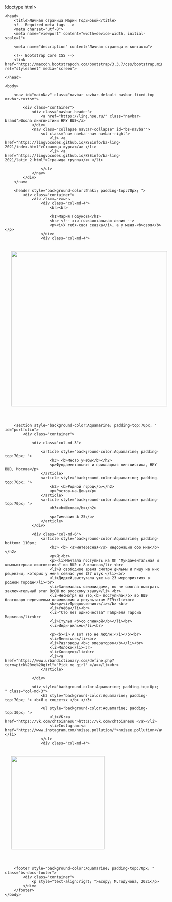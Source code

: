 !doctype html>

<!-- так в HTML обозначаются комментарии. Выше вы видите объявление типа документа (DOCTYPE), так браузер понимает, что код ниже нужно интерпретировать как html -->

<html >

<!-- зона заголовка html, тег <title> - строка, которую браузер отображает на вкладках над страницами, <meta> и <link> сообщают технические сведения для браузера, например, что файл имеет кодировку Юникод (utf-8) -->

	<head>
		<title>Личная страница Марии Годуновой</title>
	 	<!-- Required meta tags -->
	 	<meta charset="utf-8">
	 	<meta name="viewport" content="width=device-width, initial-scale=1">

		<meta name="description" content="Личная страница и контакты">

		<!-- Bootstrap Core CSS -->
		<link href="https://maxcdn.bootstrapcdn.com/bootstrap/3.3.7/css/bootstrap.min.css" rel="stylesheet" media="screen">
<!-- Эта страница сделана с помощью bootstrap - популярной библиотеки для создания и настройки сайтов. Ниже вы увидите, что многие теги содержат атрибуты class - bootstrap содержит шаблоны, как такие элементы красиво оформить -->

	</head>
	
<!-- body - главная, содержательная часть страницы. Контент на этой странице делится на меню (nav), "шапку" (header), "подвал" (footer) и все остальное (мы заключили остаток в тег section) -->	
	<body>

<!-- меню (navigation bar) -->

		<nav id="mainNav" class="navbar navbar-default navbar-fixed-top navbar-custom">

<!-- div - это контейнеры - коробочки с текстом и/или графикой, которые можно вкладывать друг в друга. Пристально смотреть на теги в этой части кода не нужно -->
			<div class="container"> 
				<div class="navbar-header"> 
					<a href="https://ling.hse.ru/" class="navbar-brand">Школа лингвистики НИУ ВШЭ</a> 
				</div> 
				<nav class="collapse navbar-collapse" id="bs-navbar"> 
					<ul class="nav navbar-nav navbar-right"> 
						<li> <a href="https://lingvocodes.github.io/HSEinfo/ba-ling-2021/index.html">Страница курса</a> </li> 
						<li> <a href="https://lingvocodes.github.io/HSEinfo/ba-ling-2021/latin_2.html">Страница группы</a> </li> 
<!-- поправьте номер группы в URL, если нужно (от 1 до 4) -->
					</ul>
				</nav> 
			</div>
		</nav>

<!-- начинается шапка. у тега header есть атрибут style, который задает цвет фона и отступы. поменяйте значения атрибутов и посмотрите, как изменится страница -->

		<header style="background-color:Khaki; padding-top:70px; "> 
			<div class="container"> 
				<div class="row">
					<div class="col-md-4">
						<br><br>
<!-- здесь и дальше нужно поменять весь содержательный текст, чтобы получилась ваша личная страница -->
						<h1>Мария Годунова</h1>
						<hr> <!-- это горизонтальная линия -->
						<p><i>У тебя-своя сказка</i>, а у меня-<b>своя</b></p> 
					</div>
					<div class="col-md-4">
<!-- img - тег для вставки изображений. Мы использовали атрибут style, чтобы задать размер изображения и ширину рамки-->
<!-- Измените URL на URL вашей фотографии, а также настройте размер изображения -->
<img src="https://sun9-21.userapi.com/impg/JCi5b_CkqgX2SfLNI5QxbS89n89nDKl0Nfk2RA/vtW3TpoGl_Y.jpg?size=1200x1600&quality=96&sign=d09e86ee375fa0aab9f5d962f626ca68&type=album" style="height:500px; margin:20px 20px 40px 20px; " >
					</div>
				</div>
			</div>
		</header>

<!-- часть страницы, которая под шапкой -->
		<section style="background-color:Aquamarine; padding-top:70px; " id="portfolio">
			<div class="container">

<!-- атрибут col-md-... говорит, что контент будет разделен на несколько столбцов, их ширина соотносится как 3 - 6 - 3 (Bootstrap использует воображаемую сетку из 12 равных по ширине колонок) -->
				<div class="col-md-3">

<!-- <article> не влияет на оформление, но помогает структурировать контент на осмысленые разделы -->
					<article style="background-color:Aquamarine; padding-top:70px; ">
						<h3> <b>Место учебы</b></h2>
						<p>Фундаментальная и прикладная лингвистика, НИУ ВШЭ, Москва</p>
					</article>
					<article style="background-color:Aquamarine; padding-top:70px; ">
						<h3> <b>Родной город</b></h2>
						<p>Ростов-на-Дону</p>
					</article>
					<article style="background-color:Aquamarine; padding-top:70px; ">
						<h3><b>Школа</b></h2>
<!-- когда будете менять текст, не используйте бюрократических слов типа ГБОУ СОШ, ну пожаалуйста -->
						<p>Гимназия № 25</p>
					</article>
				</div>

				<div class="col-md-6">
					<article style="background-color:Aquamarine; padding-bottom: 110px;
						<h3> <b> <s>Интересная</s> информация обо мне</b></h2>
						<p>Я:<br>
						<p><li>Мечтала поступить на ОП "Фундаментальная и компьютерная лингвистика" во ВШЭ с 8 класса</li> <br>
						<li>В свободное время смотрю фильмы и пишу на них рецензии, которых у меня сейчас уже 127 штук </li><br>
						<li>Диджей,выступала уже на 23 мероприятиях в родном городе</li><br>
						<li>Занималась олимпиадами, но не смогла выиграть заключительный этап ВсОШ по русскому языку</li> <br>
						<li>Несмотря на это,<b> поступила</b> во ВШЭ благодаря перечневым олимпиадам и результатам ЕГЭ</li><br>
						<b><p><i>Предпочтения:</i></b> <br>
						<li>Учёба</li><br>
						<li>"Сто лет одиночества" Габриэля Гарсиа Маркеса</li><br>
						<li>Стулья <b>со спинкой</b></li><br>
						<li>Инди-фильмы</li><br>
				
						<p><b><i> А вот это не люблю:</i></b><br>
						<li>Лениться</li><br>
						<li>Разговоры <b>с оператором</b></li><br>
						<li>Молоко</li><br>
						<li>Холодец</li><br>
						<li><a href="https://www.urbandictionary.com/define.php?term=pick%20me%20girl">"Pick me girl" </a></li><br>
					</article>
					
				</div>

				<div style="background-color:Aquamarine; padding-top:0px; " class="col-md-3">
					<h3 style="background-color:Aquamarine; padding-top:70px; "> <b>Я в соцсетях </b> </h3>
<!-- тег <ul> - unordered list. Еще бывает тег <ol> -->
					<ul style="background-color:Aquamarine; padding-top:30px; ">
						<li>VK:<a href="https://vk.com/chtoianesu">https://vk.com/chtoianesu </a></li>
						<li>Instagram:<a href="https://www.instagram.com/noisee.pollution/">noisee.pollution</a></li>
					</ul>
					<div class="col-md-4">
<!-- img - тег для вставки изображений. Мы использовали атрибут style, чтобы задать размер изображения и ширину рамки-->
<!-- Измените URL на URL вашей фотографии, а также настройте размер изображения -->
<img src="https://sun9-88.userapi.com/impg/WY0jdS46b5TuDRdI_0GySVlzoNk2BxLq8Fs2cw/azITQPlnP2E.jpg?size=749x769&quality=96&sign=6f1b703368bf918c966a08f56fab1488&type=album" style="height:300px; margin:20px 20px 40px 20px; " >
					</div>
				</div>
			</div>
		</section>

<!-- это подвал. В этой части страницы обычно ставят копирайт (с помощью символа &copy;) и пишут об истории создания страницы. Поставьте свой копирайт -->
		<footer style="background-color:Aquamarine; padding-top:70px; " class="bs-docs-footer"> 
			<div class="container"> 
				<p style="text-align:right; ">&copy; М.Годунова, 2021</p> 
			</div>
		</footer>
	</body>
</html>
